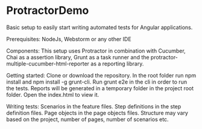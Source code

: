 # ProtractorDemo
Basic setup to easily start writing automated tests for Angular applications.

Prerequisites: NodeJs, Webstorm or any other IDE

Components: 
This setup uses Protractor in combination with Cucumber, Chai as a assertion library, Grunt as a task runner and the protractor-multiple-cucumber-html-reporter as a reporting library.

Getting started: 
Clone or download the repository. In the root folder run npm install and npm install -g grunt-cli. Run grunt e2e in the cli in order to run the tests. Reports will be generated in a temporary folder in the project root folder. Open the index.html to view it.

Writing tests:
Scenarios in the feature files. Step definitions in the step definition files. Page objects in the page objects files. Structure may vary based on the project, number of pages, number of scenarios etc.
